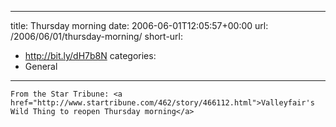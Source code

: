   ---
title: Thursday morning
date: 2006-06-01T12:05:57+00:00
url: /2006/06/01/thursday-morning/
short-url:
  - http://bit.ly/dH7b8N
categories:
  - General

---
<div class='microid-mailto+http:sha1:217ff186394cad13d2e229439321143c60f9c1df'>
  
    From the Star Tribune: <a href="http://www.startribune.com/462/story/466112.html">Valleyfair's Wild Thing to reopen Thursday morning</a>
  
